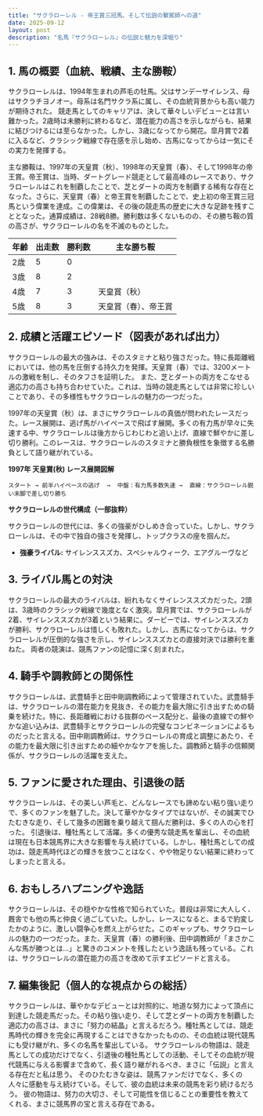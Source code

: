 ```yaml
---
title: "サクラローレル - 帝王賞三冠馬、そして伝説の繋駕師への道"
date: 2025-09-12
layout: post
description: "名馬『サクラローレル』の伝説と魅力を深堀り"
---
```


## 1. 馬の概要（血統、戦績、主な勝鞍）

サクラローレルは、1994年生まれの芦毛の牡馬。父はサンデーサイレンス、母はサクラチヨノオー。母系は名門サクラ系に属し、その血統背景からも高い能力が期待された。  競走馬としてのキャリアは、決して華々しいデビューとは言い難かった。2歳時は未勝利に終わるなど、潜在能力の高さを示しながらも、結果に結びつけるには至らなかった。しかし、3歳になってから開花。皐月賞で2着に入るなど、クラシック戦線で存在感を示し始め、古馬になってからは一気にその実力を発揮する。

主な勝鞍は、1997年の天皇賞（秋）、1998年の天皇賞（春）、そして1998年の帝王賞。帝王賞は、当時、ダートグレード競走として最高峰のレースであり、サクラローレルはこれを制覇したことで、芝とダートの両方を制覇する稀有な存在となった。さらに、天皇賞（春）と帝王賞を制覇したことで、史上初の帝王賞三冠馬という偉業を達成。この偉業は、その後の競走馬の歴史に大きな足跡を残すこととなった。通算成績は、28戦8勝。勝利数は多くないものの、その勝ち鞍の質の高さが、サクラローレルの名を不滅のものとした。

| 年齢 | 出走数 | 勝利数 | 主な勝ち鞍 |
|---|---|---|---|
| 2歳 | 5 | 0 |  |
| 3歳 | 8 | 2 |  |
| 4歳 | 7 | 3 | 天皇賞（秋） |
| 5歳 | 8 | 3 | 天皇賞（春）、帝王賞 |


## 2. 成績と活躍エピソード（図表があれば出力）

サクラローレルの最大の強みは、そのスタミナと粘り強さだった。特に長距離戦においては、他の馬を圧倒する持久力を発揮。天皇賞（春）では、3200メートルの激戦を制し、そのタフさを証明した。  また、芝とダートの両方をこなせる適応力の高さも持ち合わせていた。これは、当時の競走馬としては非常に珍しいことであり、その多様性もサクラローレルの魅力の一つだった。

1997年の天皇賞（秋）は、まさにサクラローレルの真価が問われたレースだった。レース展開は、逃げ馬がハイペースで飛ばす展開。多くの有力馬が早々に失速する中、サクラローレルは後方からじわじわと追い上げ、直線で鮮やかに差し切り勝利。このレースは、サクラローレルのスタミナと勝負根性を象徴する名勝負として語り継がれている。


**1997年 天皇賞(秋) レース展開図解**

```
スタート → 前半ハイペースの逃げ  →  中盤：有力馬多数失速 →  直線：サクラローレル鋭い末脚で差し切り勝ち
```


**サクラローレルの世代構成（一部抜粋）**

サクラローレルの世代には、多くの強豪がひしめき合っていた。しかし、サクラローレルは、その中で独自の強さを発揮し、トップクラスの座を掴んだ。

* **強豪ライバル:**  サイレンススズカ、スペシャルウィーク、エアグルーヴなど


## 3. ライバル馬との対決

サクラローレルの最大のライバルは、紛れもなくサイレンススズカだった。2頭は、3歳時のクラシック戦線で幾度となく激突。皐月賞では、サクラローレルが2着、サイレンススズカが3着という結果に。ダービーでは、サイレンススズカが勝利、サクラローレルは惜しくも敗れた。しかし、古馬になってからは、サクラローレルが圧倒的な強さを示し、サイレンススズカとの直接対決では勝利を重ねた。  両者の競演は、競馬ファンの記憶に深く刻まれた。


## 4. 騎手や調教師との関係性

サクラローレルは、武豊騎手と田中剛調教師によって管理されていた。武豊騎手は、サクラローレルの潜在能力を見抜き、その能力を最大限に引き出すための騎乗を続けた。特に、長距離戦における抜群のペース配分と、最後の直線での鮮やかな追い込みは、武豊騎手とサクラローレルの完璧なコンビネーションによるものだったと言える。田中剛調教師は、サクラローレルの育成と調整にあたり、その能力を最大限に引き出すための細やかなケアを施した。調教師と騎手の信頼関係が、サクラローレルの活躍を支えた。


## 5. ファンに愛された理由、引退後の話

サクラローレルは、その美しい芦毛と、どんなレースでも諦めない粘り強い走りで、多くのファンを魅了した。決して華やかなタイプではないが、その誠実でひたむきな走り、そして幾多の困難を乗り越えて掴んだ勝利は、多くの人の心を打った。  引退後は、種牡馬として活躍。多くの優秀な競走馬を輩出し、その血統は現在も日本競馬界に大きな影響を与え続けている。しかし、種牡馬としての成功は、競走馬時代ほどの輝きを放つことはなく、やや物足りない結果に終わってしまったと言える。


## 6. おもしろハプニングや逸話

サクラローレルは、その穏やかな性格で知られていた。普段は非常に大人しく、厩舎でも他の馬と仲良く過ごしていた。しかし、レースになると、まるで豹変したかのように、激しい闘争心を燃え上がらせた。このギャップも、サクラローレルの魅力の一つだった。また、天皇賞（春）の勝利後、田中調教師が「まさかこんな馬が勝つとは…」と驚きのコメントを残したという逸話も残っている。これは、サクラローレルの潜在能力の高さを改めて示すエピソードと言える。


## 7. 編集後記（個人的な視点からの総括）

サクラローレルは、華やかなデビューとは対照的に、地道な努力によって頂点に到達した競走馬だった。その粘り強い走り、そして芝とダートの両方を制覇した適応力の高さは、まさに「努力の結晶」と言えるだろう。種牡馬としては、競走馬時代の輝きを完全に再現することはできなかったものの、その血統は現代競馬にも受け継がれ、多くの名馬を輩出している。  サクラローレルの物語は、競走馬としての成功だけでなく、引退後の種牡馬としての活動、そしてその血統が現代競馬に与える影響まで含めて、長く語り継がれるべき、まさに「伝説」と言える存在だと私は思う。  そのひたむきな姿は、競馬ファンだけでなく、多くの人々に感動を与え続けている。そして、彼の血統は未来の競馬を彩り続けるだろう。  彼の物語は、努力の大切さ、そして可能性を信じることの重要性を教えてくれる、まさに競馬界の宝と言える存在である。
